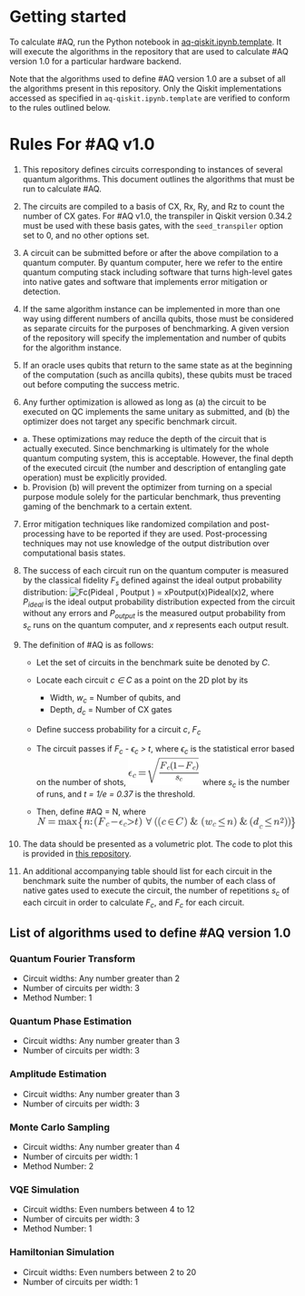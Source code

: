 # Getting started
To calculate #AQ, run the Python notebook in [aq-qiskit.ipynb.template](../aq-qiskit.ipynb.template). It will execute the algorithms in the repository that are used to calculate #AQ version 1.0 for a particular hardware backend.

Note that the algorithms used to define #AQ version 1.0 are a subset of all the algorithms present in this repository. Only the Qiskit implementations accessed as specified in `aq-qiskit.ipynb.template` are verified to conform to the rules outlined below.


# Rules For #AQ v1.0
1. This repository defines circuits corresponding to instances of several quantum algorithms. This document outlines the algorithms that must be run to calculate #AQ.

2. The circuits are compiled to a basis of CX, Rx, Ry, and Rz to count the number of CX gates. For #AQ v1.0, the transpiler in Qiskit version 0.34.2 must be used with these basis gates, with the `seed_transpiler` option set to 0, and no other options set.

3. A circuit can be submitted before or after the above compilation to a quantum computer. By quantum computer, here we refer to the entire quantum computing stack including software that turns high-level gates into native gates and software that implements error mitigation or detection. 

4. If the same algorithm instance can be implemented in more than one way using different numbers of ancilla qubits, those must be considered as separate circuits for the purposes of benchmarking. A given version of the repository will specify the implementation and number of qubits for the algorithm instance.

5. If an oracle uses qubits that return to the same state as at the beginning of the computation (such as ancilla qubits), these qubits must be traced out before computing the success metric.

6. Any further optimization is allowed as long as (a) the circuit to be executed on QC implements the same unitary as submitted, and (b) the optimizer does not target any specific benchmark circuit.
 - a. These optimizations may reduce the depth of the circuit that is actually executed. Since benchmarking is ultimately for the whole quantum computing system, this is acceptable. However, the final depth of the executed circuit (the number and description of entangling gate operation) must be explicitly provided.
 - b. Provision (b) will prevent the optimizer from turning on a special purpose module solely for the particular benchmark, thus preventing gaming of the benchmark to a certain extent.

7. Error mitigation techniques like randomized compilation and post-processing have to be reported if they are used. Post-processing techniques may not use knowledge of the output distribution over computational basis states.

8. The success of each circuit run on the quantum computer is measured by the classical fidelity *F<sub>s</sub>* defined against the ideal output probability distribution:
![Fc(Pideal , Poutput ) = xPoutput(x)Pideal(x)2,
](images/aq/equation1.png)
where *P<sub>ideal</sub>* is the ideal output probability distribution expected from the circuit without any errors and *P<sub>output</sub>* is the measured output probability from *s<sub>c</sub>* runs on the quantum computer, and *x* represents each output result. 

9. The definition of #AQ is as follows:

	- Let the set of circuits in the benchmark suite be denoted by *C*. 
	- Locate each circuit *c ∈ C* as a point on the 2D plot by its 
	  - Width, *w<sub>c</sub>* = Number of qubits, and
	  - Depth, *d<sub>c</sub>* = Number of CX gates
	
	- Define success probability for a circuit *c*, *F<sub>c</sub>*  
	- The circuit passes if *F<sub>c</sub> - ϵ<sub>c</sub> > t*, where *ϵ<sub>c</sub>* is the statistical error based on the number of shots, ![*c = F<sub>c</sub>(1-F<sub>c</sub>)sc*](images/aq/equation2.png) where *s<sub>c</sub>* is the number of runs, and *t = 1/e = 0.37* is the threshold. 
	- Then, define #AQ = N, where 
	![N={n: (Fc-c>t)  ((cC) & (wcn) & (dcn2))}](images/aq/equation3.png)

10. The data should be presented as a volumetric plot. The code to plot this is provided in [this repository](../aq-qiskit.ipynb.template).

11. An additional accompanying table should list for each circuit in the benchmark suite the number of qubits, the number of each class of native gates used to execute the circuit, the number of repetitions *s<sub>c</sub>* of each circuit in order to calculate *F<sub>c</sub>*, and *F<sub>c</sub>* for each circuit.


## List of algorithms used to define #AQ version 1.0

### Quantum Fourier Transform
- Circuit widths: Any number greater than 2
- Number of circuits per width: 3
- Method Number: 1

### Quantum Phase Estimation
- Circuit widths: Any number greater than 3
- Number of circuits per width: 3

### Amplitude Estimation
- Circuit widths: Any number greater than 3
- Number of circuits per width: 3

### Monte Carlo Sampling
- Circuit widths: Any number greater than 4
- Number of circuits per width: 1
- Method Number: 2

### VQE Simulation
- Circuit widths: Even numbers between 4 to 12
- Number of circuits per width: 3
- Method Number: 1

### Hamiltonian Simulation
- Circuit widths: Even numbers between 2 to 20
- Number of circuits per width: 1


